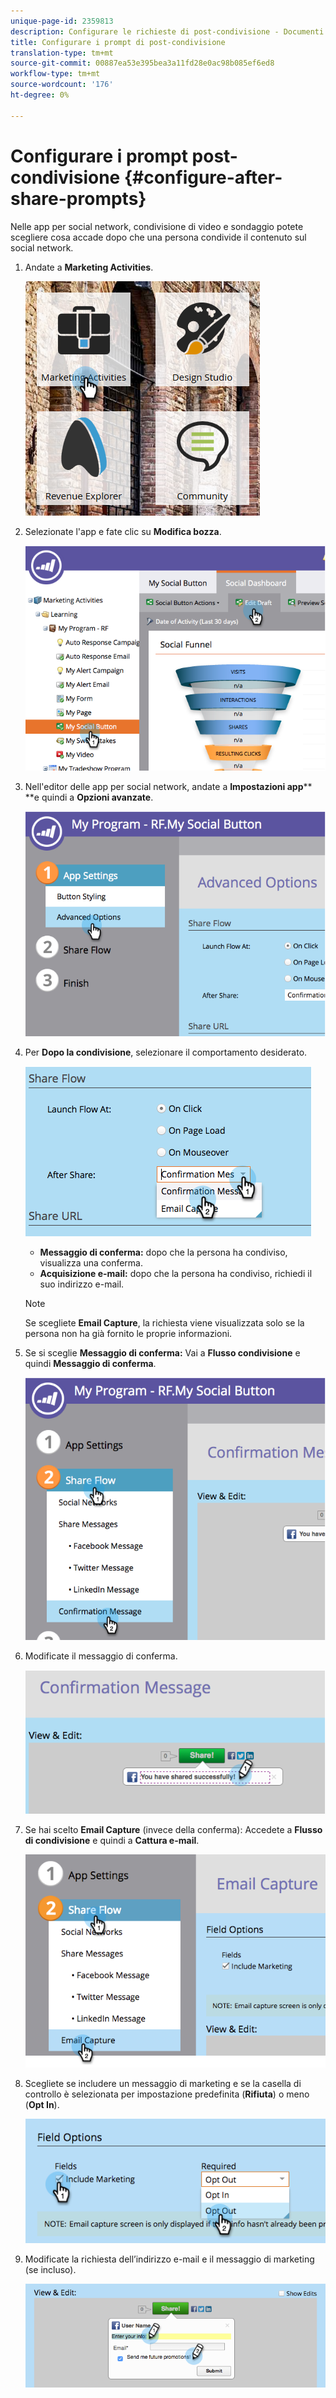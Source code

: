 ```yaml
---
unique-page-id: 2359813
description: Configurare le richieste di post-condivisione - Documenti Marketo - Documentazione prodotto
title: Configurare i prompt di post-condivisione
translation-type: tm+mt
source-git-commit: 00887ea53e395bea3a11fd28e0ac98b085ef6ed8
workflow-type: tm+mt
source-wordcount: '176'
ht-degree: 0%

---
```



# Configurare i prompt post-condivisione {#configure-after-share-prompts}

Nelle app per social network, condivisione di video e sondaggio potete scegliere cosa accade dopo che una persona condivide il contenuto sul social network.

1. Andate a **Marketing Activities**.

   ![](assets/ma.png)

1. Selezionate l&#39;app e fate clic su **Modifica bozza**.

   ![](assets/image2015-4-21-12-3a1-3a11.png)

1. Nell&#39;editor delle app per social network, andate a **Impostazioni app**** **e quindi a **Opzioni avanzate**.

   ![](assets/image2015-4-21-12-3a10-3a54.png)

1. Per **Dopo la condivisione**, selezionare il comportamento desiderato.

   ![](assets/image2015-4-21-12-3a18-3a32.png)

   * **Messaggio di conferma:** dopo che la persona ha condiviso, visualizza una conferma.
   * **Acquisizione e-mail:** dopo che la persona ha condiviso, richiedi il suo indirizzo e-mail.

   >[!NOTE]
   >
   >Se scegliete **Email Capture**, la richiesta viene visualizzata solo se la persona non ha già fornito le proprie informazioni.

1. Se si sceglie **Messaggio di conferma:** Vai a **Flusso condivisione** e quindi **Messaggio di conferma**.

   ![](assets/image2015-4-21-12-3a26-3a10.png)

1. Modificate il messaggio di conferma.

   ![](assets/image2015-4-21-12-3a31-3a41.png)

1. Se hai scelto **Email Capture** (invece della conferma): Accedete a **Flusso di condivisione** e quindi a **Cattura e-mail**.

   ![](assets/image2015-4-21-12-3a46-3a15.png)

1. Scegliete se includere un messaggio di marketing e se la casella di controllo è selezionata per impostazione predefinita (**Rifiuta**) o meno (**Opt In**).

   ![](assets/image2015-4-21-12-3a48-3a51.png)

1. Modificate la richiesta dell’indirizzo e-mail e il messaggio di marketing (se incluso).

   ![](assets/image2015-4-21-12-3a52-3a49.png)

